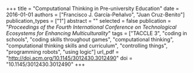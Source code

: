 +++
title = "Computational Thinking in Pre-university Education"
date = 2016-01-01
authors = ["Francisco J. García-Peñalvo", "Juan Cruz-Benito"]
publication_types = ["1"]
abstract = ""
selected = false
publication = "*Proceedings of the Fourth International Conference on Technological Ecosystems for Enhancing Multiculturality*"
tags = ["TACCLE 3", "coding in schools", "coding skills throughout games", "computational thinking", "computational thinking skills and curriculum", "controlling things", "programming robots", "using logic"]
url_pdf = "http://doi.acm.org/10.1145/3012430.3012490"
doi = "10.1145/3012430.3012490"
+++

